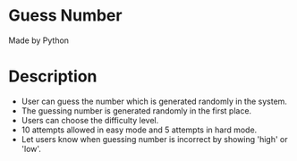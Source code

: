 # Guess Number
Made by Python
# Description
- User can guess the number which is generated randomly in the system.
- The guessing number is generated randomly in the first place.
- Users can choose the difficulty level.
- 10 attempts allowed in easy mode and 5 attempts in hard mode.
- Let users know when guessing number is incorrect by showing 'high' or 'low'.

